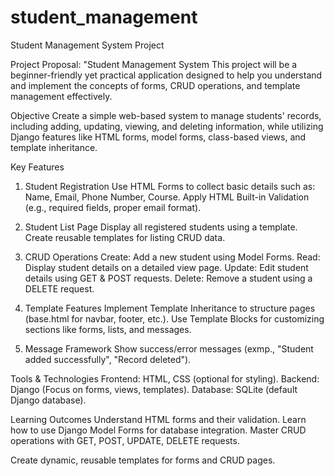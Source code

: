 # student_management
Student Management System Project

Project Proposal: "Student Management System
This project will be a beginner-friendly yet practical application designed to help you understand
and implement the concepts of forms, CRUD operations, and template management effectively.

Objective
Create a simple web-based system to manage students' records, including adding, updating,
viewing, and deleting information, while utilizing Django features like HTML forms, model forms,
class-based views, and template inheritance.

Key Features
1. Student Registration
Use HTML Forms to collect basic details such as:
Name, Email, Phone Number, Course.
Apply HTML Built-in Validation (e.g., required fields, proper email format).

2. Student List Page
Display all registered students using a template.
Create reusable templates for listing CRUD data.

3. CRUD Operations
Create: Add a new student using Model Forms.
Read: Display student details on a detailed view page.
Update: Edit student details using GET & POST requests.
Delete: Remove a student using a DELETE request.

4. Template Features
Implement Template Inheritance to structure pages (base.html for navbar, footer, etc.).
Use Template Blocks for customizing sections like forms, lists, and messages.

5. Message Framework
Show success/error messages (exmp., "Student added successfully", "Record deleted").

Tools & Technologies
Frontend: HTML, CSS (optional for styling).
Backend: Django (Focus on forms, views, templates).
Database: SQLite (default Django database).

Learning Outcomes
Understand HTML forms and their validation.
Learn how to use Django Model Forms for database integration.
Master CRUD operations with GET, POST, UPDATE, DELETE requests.

Create dynamic, reusable templates for forms and CRUD pages.

